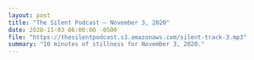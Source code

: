 ```yaml
---
layout: post
title: "The Silent Podcast — November 3, 2020"
date: 2020-11-03 06:00:00 -0500
file: "https://thesilentpodcast.s3.amazonaws.com/silent-track-3.mp3"
summary: "10 minutes of stillness for November 3, 2020."
---
```

